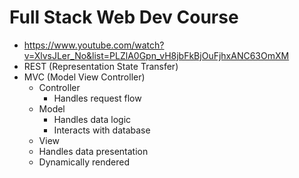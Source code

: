 # Full Stack Web Dev Course

* <https://www.youtube.com/watch?v=XlvsJLer_No&list=PLZlA0Gpn_vH8jbFkBjOuFjhxANC63OmXM>
* REST (Representation State Transfer)
* MVC (Model View Controller)
  * Controller
    * Handles request flow
  * Model
    * Handles data logic
    * Interacts with database
  * View
   * Handles data presentation
   * Dynamically rendered